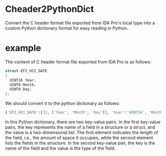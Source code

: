 # Cheader2PythonDict
Convert the C header format file exported from IDA Pro's local type into a custom Python dictionary format for easy reading in Python.
# example
The content of C header format file exported from IDA Pro is as follows:
```C
struct EFI_HII_DATE
{
  UINT16 Year;
  UINT8 Month;
  UINT8 Day;
};
```
We should convert it to the python dictionary as follows:
```python
{'EFI_HII_DATE':[32, ['Year', 'Month', 'Day']], 'Year':'UINT16', 'Month':'UINT8', 'Day':'UINT8', 'UINT16':[16, []], 'UINT8':[8, []]}
```
In this Python dictionary, there are two key-value pairs. In the first key-value pairs, the key represents the name of a field in a structure or a struct, and the value is a two-dimensional list. The first element indicates the length of the field, i.e., the amount of space it occupies, while the second element lists the fields in the structure. In the second key-value pair, the key is the name of the field and the value is the type of the field.
